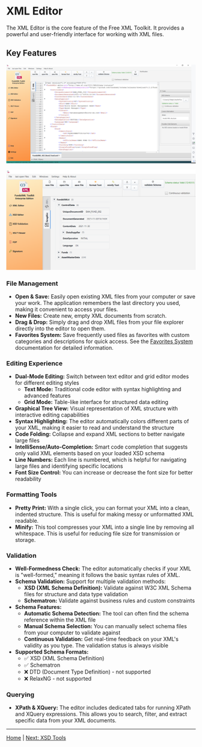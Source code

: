 # XML Editor

The XML Editor is the core feature of the Free XML Toolkit. It provides a powerful and user-friendly interface for working with XML files.

## Key Features

![Screenshot of XML Controller](img/xml-editor-text.png)

![Screenshot of XML Controller](img/xml-editor-graphic.png)

### File Management
- **Open & Save:** Easily open existing XML files from your computer or save your work. The application remembers the last directory you used, making it convenient to access your files.
- **New Files:** Create new, empty XML documents from scratch.
- **Drag & Drop:** Simply drag and drop XML files from your file explorer directly into the editor to open them.
- **Favorites System:** Save frequently used files as favorites with custom categories and descriptions for quick
  access. See the [Favorites System](favorites-system.md) documentation for detailed information.

### Editing Experience

- **Dual-Mode Editing:** Switch between text editor and grid editor modes for different editing styles
    - **Text Mode:** Traditional code editor with syntax highlighting and advanced features
    - **Grid Mode:** Table-like interface for structured data editing
- **Graphical Tree View:** Visual representation of XML structure with interactive editing capabilities
- **Syntax Highlighting:** The editor automatically colors different parts of your XML, making it easier to read and
  understand the structure
- **Code Folding:** Collapse and expand XML sections to better navigate large files
- **IntelliSense/Auto-Completion:** Smart code completion that suggests only valid XML elements based on your loaded XSD
  schema
- **Line Numbers:** Each line is numbered, which is helpful for navigating large files and identifying specific
  locations
- **Font Size Control:** You can increase or decrease the font size for better readability

### Formatting Tools
- **Pretty Print:** With a single click, you can format your XML into a clean, indented structure. This is useful for making messy or unformatted XML readable.
- **Minify:** This tool compresses your XML into a single line by removing all whitespace. This is useful for reducing file size for transmission or storage.

### Validation
- **Well-Formedness Check:** The editor automatically checks if your XML is "well-formed," meaning it follows the basic syntax rules of XML.
- **Schema Validation:** Support for multiple validation methods:
    - **XSD (XML Schema Definition):** Validate against W3C XML Schema files for structure and data type validation
    - **Schematron:** Validate against business rules and custom constraints
- **Schema Features:**
    - **Automatic Schema Detection:** The tool can often find the schema reference within the XML file
    - **Manual Schema Selection:** You can manually select schema files from your computer to validate against
    - **Continuous Validation:** Get real-time feedback on your XML's validity as you type. The validation status is
      always visible
- **Supported Schema Formats:**
    - ✅ XSD (XML Schema Definition)
    - ✅ Schematron
    - ❌ DTD (Document Type Definition) - not supported
    - ❌ RelaxNG - not supported

### Querying
- **XPath & XQuery:** The editor includes dedicated tabs for running XPath and XQuery expressions. This allows you to search, filter, and extract specific data from your XML documents.

---

[Home](index.md) | [Next: XSD Tools](xsd-controller.md)
